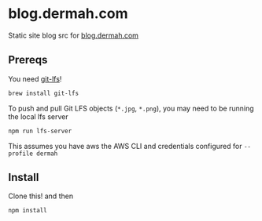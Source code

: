 # blog.dermah.com

Static site blog src for [blog.dermah.com](https://blog.dermah.com)

## Prereqs

You need [git-lfs](https://git-lfs.github.com/)!

```sh
brew install git-lfs
```

To push and pull Git LFS objects (`*.jpg`, `*.png`), you may need to be running the local lfs server

```sh
npm run lfs-server
```

This assumes you have aws the AWS CLI and credentials configured for `--profile dermah`

## Install

Clone this! and then

```sh
npm install
```
